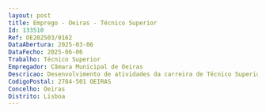 ```yaml
--- 
layout: post
title: Emprego - Oeiras - Técnico Superior
Id: 133510
Ref: OE202503/0162
DataAbertura: 2025-03-06
DataFecho: 2025-06-06
Trabalho: Técnico Superior
Empregador: Câmara Municipal de Oeiras
Descricao: Desenvolvimento de atividades da carreira de Técnico Superior   Área de Segurança no Trabalho, no âmbito das atribuições da Unidade de Segurança e Saúde no Trabalho (USST) Realizar atendimento aos trabalhadores do Município no âmbito dos acidentes de trabalho   Gerir e registar os acidentes de trabalho ocorridos, bem como submeter as despesas   Promover a saúde e segurança no trabalho em articulação com os serviços   Desenvolver e coordenar medidas de prevenção e proteção no ambiente laboral   Garantir a organização da documentação necessária à gestão da prevenção   Manter atualizados os processos individuais e as fichas de aptidão dos trabalhadores   Elaborar o relatório anual da atividade no âmbito da segurança, higiene e saúde no trabalho   Gerir o aprovisionamento, distribuição e utilização de fardamentos e dos Equipamentos de Proteção Individual (EPI), bem como assegurar a instalação e manutenção da sinalização de segurança   Participar no desenvolvimento de projetos de Segurança no Trabalho   Colaborar no processo de avaliação de riscos profissionais e identificação dos perigos associados às condições de segurança e saúde   Realizar visitas aos postos de trabalho para avaliação das condições de higiene e segurança no trabalho   Implementar ações de sensibilização e formação no âmbito da segurança e saúde no trabalho.
CodigoPostal: 2784-501 OEIRAS
Concelho: Oeiras
Distrito: Lisboa
--- 
```

